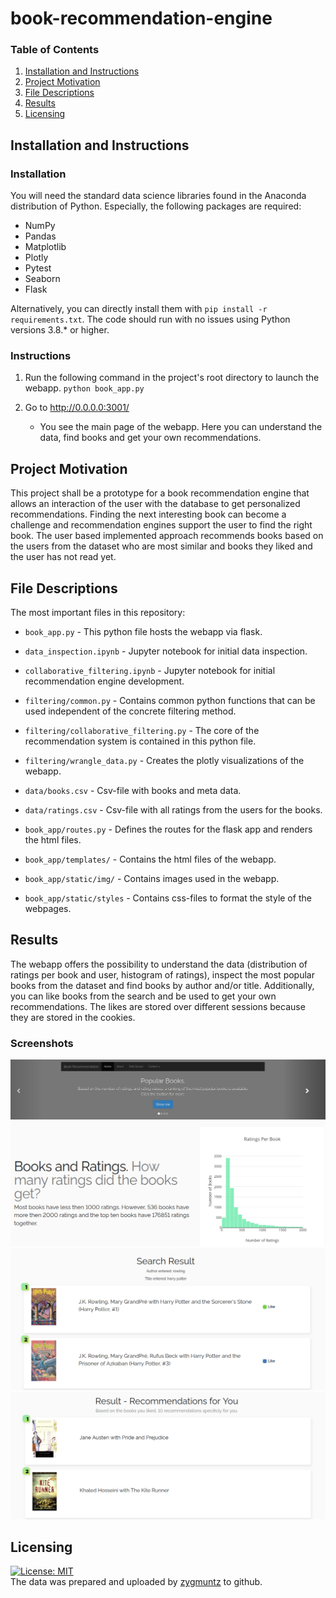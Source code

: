 # book-recommendation-engine

### Table of Contents

1. [Installation and Instructions](#installation)
2. [Project Motivation](#motivation)
3. [File Descriptions](#files)
4. [Results](#results)
5. [Licensing](#licensing)

## Installation and Instructions<a name="installation"></a>

### Installation

You will need the standard data science libraries found in the Anaconda distribution of Python. Especially, the following packages are required:

- NumPy
- Pandas
- Matplotlib
- Plotly
- Pytest
- Seaborn
- Flask

Alternatively, you can directly install them with `pip install -r requirements.txt`. The code should run with no issues using Python versions 3.8.* or higher.

### Instructions

1. Run the following command in the project's root directory to launch the webapp.
    `python book_app.py`

2. Go to http://0.0.0.0:3001/ 

    - You see the main page of the webapp. Here you can understand the data, find books and get your own recommendations.

## Project Motivation<a name="motivation"></a>

This project shall be a prototype for a book recommendation engine that allows an interaction of the user with the database to get personalized recommendations. Finding the next interesting book can become a challenge and recommendation engines support the user to find the right book. The user based implemented approach recommends books based on the users from the dataset who are most similar and books they liked and the user has not read yet.

## File Descriptions <a name="files"></a>

The most important files in this repository:

* `book_app.py` - This python file hosts the webapp via flask.

* `data_inspection.ipynb` - Jupyter notebook for initial data inspection.

* `collaborative_filtering.ipynb` - Jupyter notebook for initial recommendation engine development.

* `filtering/common.py` - Contains common python functions that can be used independent of the concrete filtering method.

* `filtering/collaborative_filtering.py` - The core of the recommendation system is contained in this python file.

* `filtering/wrangle_data.py` - Creates the plotly visualizations of the webapp.

* `data/books.csv` - Csv-file with books and meta data.

* `data/ratings.csv` - Csv-file with all ratings from the users for the books.

* `book_app/routes.py` - Defines the routes for the flask app and renders the html files.

* `book_app/templates/` - Contains the html files of the webapp.

* `book_app/static/img/` - Contains images used in the webapp.

* `book_app/static/styles` - Contains css-files to format the style of the webpages.

## Results<a name="results"></a>

The webapp offers the possibility to understand the data (distribution of ratings per book and user, histogram of ratings), inspect the most popular books from the dataset and find books by author and/or title. Additionally, you can like books from the search and be used to get your own recommendations. The likes are stored over different sessions because they are stored in the cookies.

### Screenshots

![Header](documentation/images/header.png)
![Data Analysis](documentation/images/data.png)
![Search Books](documentation/images/search.png)
![Individual Recommendations](documentation/images/individual_recommendations.png)

## Licensing<a name="licensing"></a>
[![License: MIT](https://img.shields.io/badge/License-MIT-yellow.svg)](https://opensource.org/licenses/MIT)  
The data was prepared and uploaded by [zygmuntz](https://github.com/zygmuntz/goodbooks-10k/) to github.